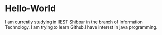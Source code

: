 # Hello-World
I am currently studying in IIEST Shibpur in the branch of Information Technology.
I am trying to learn Github.I have interest in java programming.

